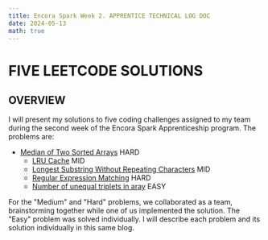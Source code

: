 ```yaml
---
title: Encora Spark Week 2. APPRENTICE TECHNICAL LOG DOC
date: 2024-05-13
math: true
---
```


# FIVE LEETCODE SOLUTIONS

## OVERVIEW

I will present my solutions to five coding challenges assigned to my team during the second week of the Encora Spark Apprenticeship program. The problems are:

- [Median of Two Sorted Arrays](https://leetcode.com/problems/median-of-two-sorted-arrays/) HARD
  - [LRU Cache](https://leetcode.com/problems/lru-cache/) MID
  - [Longest Substring Without Repeating Characters](https://leetcode.com/problems/longest-substring-without-repeating-characters/) MID
  - [Regular Expression Matching](https://leetcode.com/problems/regular-expression-matching/) HARD
  - [Number of unequal triplets in aray](https://leetcode.com/problems/number-of-unequal-triplets-in-array/) EASY

For the "Medium" and "Hard" problems, we collaborated as a team, brainstorming together while one of us implemented the solution. The "Easy" problem was solved individually. I will describe each problem and its solution individually in this same blog.
